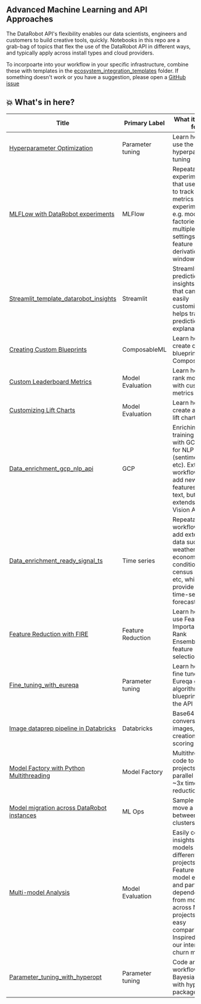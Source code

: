 ## Advanced Machine Learning and API Approaches
The DataRobot API's flexibility enables our data scientists, engineers and customers to build creative tools, quickly.  Notebooks in this repo are a grab-bag of topics that flex the use of the DataRobot API in different ways, and typically apply across install types and cloud providers. 

To incorpoarte into your workflow in your specific infrastructure, combine these with templates in the [ecosystem_integration_templates](https://github.com/datarobot-community/ai-accelerators/main/update-structure/ecosystem_integration_templates) folder. If something doesn't work or you have a suggestion, please open a [GitHub issue](https://github.com/datarobot-community/ai-accelerators/issues)  

## 💥 What's in here?
| Title | Primary Label | What it's good for | Other Labels| Extensibility to other Integrations |
|---|---|---|---|---|
| [Hyperparameter Optimization](https://github.com/datarobot-community/ai-accelerators/tree/main/advanced_ml_and_api_approaches/Hyperparameter_Optimization) | Parameter tuning | Learn how to use the API for hyperparameter tuning | - | High, advanced use of DataRobot API |
| [MLFLow with DataRobot experiments](https://github.com/datarobot-community/ai-accelerators/tree/main/advanced_ml_and_api_approaches/MLFLOW) | MLFlow | Repeatable experiments that use MLflow to track key metrics across experiments e.g. model factories with multiple project settings, feature derivation windows | Parameter tuning, Model Factory | High |
| [Streamlit_template_datarobot_insights](https://github.com/datarobot-community/ai-accelerators/tree/main/advanced_ml_and_api_approaches/Churn_app_Streamlit) | Streamlit | Streamlit prediction insights app that can be easily customized, helps transform prediction explanations | Predictions | High, Streamlit baseline template |
| [Creating Custom Blueprints](https://github.com/datarobot-community/ai-accelerators/tree/main/advanced-experimentation/custom_blueprints) | ComposableML | Learn how to create custom blueprint with ComposableML  | AutoML | High, advanced use of DataRobot API |
| [Custom Leaderboard Metrics](https://github.com/datarobot-community/ai-accelerators/tree/main/advanced_ml_and_api_approaches/custom_leaderboard_metrics) | Model Evaluation | Learn how to rank models with custom metrics | - | High, advanced use of DataRobot API |
| [Customizing Lift Charts](https://github.com/datarobot-community/ai-accelerators/tree/main/advanced_ml_and_api_approaches/customizing_lift_charts) | Model Evaluation | Learn how to create a custom lift chart | - | High, advanced use of DataRobot API |
| [Data_enrichment_gcp_nlp_api](https://github.com/datarobot-community/ai-accelerators/tree/main/advanced_ml_and_api_approaches/data_enrichment_gcp_nlp_api) | GCP | Enriching training data with GCP APIs for NLP (sentiment, etc). Extensible workflow to add new features for text, but extends to the Vision API, etc | Data Enrichment | High, could apply to Azure/ AWS, other GCP APIs |
| [Data_enrichment_ready_signal_ts](https://github.com/datarobot-community/ai-accelerators/tree/main/advanced_ml_and_api_approaches/data_enrichment_ready_signal_ts)|	Time series |Repeatable workflow to add external data such as weather, economic conditions, census data, etc, which can provide lift to time-series forecasts | Data Enrichment | High |
| [Feature Reduction with FIRE](https://github.com/datarobot-community/ai-accelerators/tree/main/advanced_ml_and_api_approaches/feature_reduction_with_fire) | Feature Reduction| Learn how to use Feature Importance Rank Ensembling for feature selection | - | High, advanced use of DataRobot API |
| [Fine_tuning_with_eureqa](https://github.com/datarobot-community/ai-accelerators/tree/main/advanced_ml_and_api_approaches/fine_tuning_with_eureqa) | Parameter tuning | Learn how to fine tune Eureqa genetic algorithm blueprints via the API | - | High, advanced use of DataRobot API |
| [Image dataprep pipeline in Databricks](https://github.com/datarobot-community/ai-accelerators/tree/main/advanced_ml_and_api_approaches/image_dataprep_classification_databrickss) | Databricks | Base64 conversion for images, project creation, and scoring pipeline | VisualAI | High, broadly applicable to computer vision |
| [Model Factory with Python Multithreading](https://github.com/datarobot-community/ai-accelerators/tree/main/advanced_ml_and_api_approaches/model-factory-with-python-native-multithreading) | Model Factory | Multithreading code to run projects in parallel with ~3x time reduction | - | High, python native libraries only|
| [Model migration across DataRobot instances](https://github.com/datarobot-community/ai-accelerators/tree/main/advanced_ml_and_api_approaches/model_migration_across_dr_instances) | ML Ops| Sample code to move a model between clusters | - | High, advanced use of DataRobot API |
| [Multi-model Analysis](https://github.com/datarobot-community/ai-accelerators/tree/main/advanced_ml_and_api_approaches/multi_model_analysis) | Model Evaluation | Easily compare insights from models across different projects. Feature impact, model error, and partial dependence from models across N projects, for easy comparison. Inspired from our internal churn models | - | High, DR / Matplotlib/Seaborn focused |
| [Parameter_tuning_with_hyperopt](https://github.com/datarobot-community/ai-accelerators/tree/mainadvanced_ml_and_api_approaches/parameter_tuning_with_hyperopt) | Parameter tuning | Code and workflow for Bayesian tuning with hyperopt package | - | High, applicable to nearly all blueprints |










